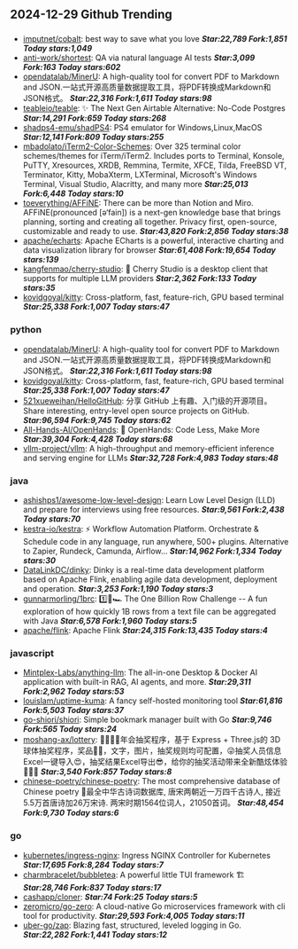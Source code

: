 ## 2024-12-29 Github Trending

### 
* [imputnet/cobalt](https://github.com/imputnet/cobalt): best way to save what you love ***Star:22,789 Fork:1,851 Today stars:1,049***
* [anti-work/shortest](https://github.com/anti-work/shortest): QA via natural language AI tests ***Star:3,099 Fork:163 Today stars:602***
* [opendatalab/MinerU](https://github.com/opendatalab/MinerU): A high-quality tool for convert PDF to Markdown and JSON.一站式开源高质量数据提取工具，将PDF转换成Markdown和JSON格式。 ***Star:22,316 Fork:1,611 Today stars:98***
* [teableio/teable](https://github.com/teableio/teable): ✨ The Next Gen Airtable Alternative: No-Code Postgres ***Star:14,291 Fork:659 Today stars:268***
* [shadps4-emu/shadPS4](https://github.com/shadps4-emu/shadPS4): PS4 emulator for Windows,Linux,MacOS ***Star:12,141 Fork:809 Today stars:255***
* [mbadolato/iTerm2-Color-Schemes](https://github.com/mbadolato/iTerm2-Color-Schemes): Over 325 terminal color schemes/themes for iTerm/iTerm2. Includes ports to Terminal, Konsole, PuTTY, Xresources, XRDB, Remmina, Termite, XFCE, Tilda, FreeBSD VT, Terminator, Kitty, MobaXterm, LXTerminal, Microsoft's Windows Terminal, Visual Studio, Alacritty, and many more ***Star:25,013 Fork:6,448 Today stars:10***
* [toeverything/AFFiNE](https://github.com/toeverything/AFFiNE): There can be more than Notion and Miro. AFFiNE(pronounced [ə‘fain]) is a next-gen knowledge base that brings planning, sorting and creating all together. Privacy first, open-source, customizable and ready to use. ***Star:43,820 Fork:2,856 Today stars:38***
* [apache/echarts](https://github.com/apache/echarts): Apache ECharts is a powerful, interactive charting and data visualization library for browser ***Star:61,408 Fork:19,654 Today stars:139***
* [kangfenmao/cherry-studio](https://github.com/kangfenmao/cherry-studio): 🍒 Cherry Studio is a desktop client that supports for multiple LLM providers ***Star:2,362 Fork:133 Today stars:35***
* [kovidgoyal/kitty](https://github.com/kovidgoyal/kitty): Cross-platform, fast, feature-rich, GPU based terminal ***Star:25,338 Fork:1,007 Today stars:47***

### python
* [opendatalab/MinerU](https://github.com/opendatalab/MinerU): A high-quality tool for convert PDF to Markdown and JSON.一站式开源高质量数据提取工具，将PDF转换成Markdown和JSON格式。 ***Star:22,316 Fork:1,611 Today stars:98***
* [kovidgoyal/kitty](https://github.com/kovidgoyal/kitty): Cross-platform, fast, feature-rich, GPU based terminal ***Star:25,338 Fork:1,007 Today stars:47***
* [521xueweihan/HelloGitHub](https://github.com/521xueweihan/HelloGitHub): 分享 GitHub 上有趣、入门级的开源项目。Share interesting, entry-level open source projects on GitHub. ***Star:96,594 Fork:9,745 Today stars:62***
* [All-Hands-AI/OpenHands](https://github.com/All-Hands-AI/OpenHands): 🙌 OpenHands: Code Less, Make More ***Star:39,304 Fork:4,428 Today stars:68***
* [vllm-project/vllm](https://github.com/vllm-project/vllm): A high-throughput and memory-efficient inference and serving engine for LLMs ***Star:32,728 Fork:4,983 Today stars:48***

### java
* [ashishps1/awesome-low-level-design](https://github.com/ashishps1/awesome-low-level-design): Learn Low Level Design (LLD) and prepare for interviews using free resources. ***Star:9,561 Fork:2,438 Today stars:70***
* [kestra-io/kestra](https://github.com/kestra-io/kestra): ⚡ Workflow Automation Platform. Orchestrate & Schedule code in any language, run anywhere, 500+ plugins. Alternative to Zapier, Rundeck, Camunda, Airflow... ***Star:14,962 Fork:1,334 Today stars:30***
* [DataLinkDC/dinky](https://github.com/DataLinkDC/dinky): Dinky is a real-time data development platform based on Apache Flink, enabling agile data development, deployment and operation. ***Star:3,253 Fork:1,190 Today stars:3***
* [gunnarmorling/1brc](https://github.com/gunnarmorling/1brc): 1️⃣🐝🏎️ The One Billion Row Challenge -- A fun exploration of how quickly 1B rows from a text file can be aggregated with Java ***Star:6,578 Fork:1,960 Today stars:5***
* [apache/flink](https://github.com/apache/flink): Apache Flink ***Star:24,315 Fork:13,435 Today stars:4***

### javascript
* [Mintplex-Labs/anything-llm](https://github.com/Mintplex-Labs/anything-llm): The all-in-one Desktop & Docker AI application with built-in RAG, AI agents, and more. ***Star:29,311 Fork:2,962 Today stars:53***
* [louislam/uptime-kuma](https://github.com/louislam/uptime-kuma): A fancy self-hosted monitoring tool ***Star:61,816 Fork:5,503 Today stars:37***
* [go-shiori/shiori](https://github.com/go-shiori/shiori): Simple bookmark manager built with Go ***Star:9,746 Fork:565 Today stars:24***
* [moshang-ax/lottery](https://github.com/moshang-ax/lottery): 🎉🌟✨🎈年会抽奖程序，基于 Express + Three.js的 3D 球体抽奖程序，奖品🧧🎁，文字，图片，抽奖规则均可配置，😜抽奖人员信息Excel一键导入😍，抽奖结果Excel导出😎，给你的抽奖活动带来全新酷炫体验🚀🚀🚀 ***Star:3,540 Fork:857 Today stars:8***
* [chinese-poetry/chinese-poetry](https://github.com/chinese-poetry/chinese-poetry): The most comprehensive database of Chinese poetry 🧶最全中华古诗词数据库, 唐宋两朝近一万四千古诗人, 接近5.5万首唐诗加26万宋诗. 两宋时期1564位词人，21050首词。 ***Star:48,454 Fork:9,730 Today stars:6***

### go
* [kubernetes/ingress-nginx](https://github.com/kubernetes/ingress-nginx): Ingress NGINX Controller for Kubernetes ***Star:17,695 Fork:8,284 Today stars:7***
* [charmbracelet/bubbletea](https://github.com/charmbracelet/bubbletea): A powerful little TUI framework 🏗 ***Star:28,746 Fork:837 Today stars:17***
* [cashapp/cloner](https://github.com/cashapp/cloner):  ***Star:74 Fork:25 Today stars:5***
* [zeromicro/go-zero](https://github.com/zeromicro/go-zero): A cloud-native Go microservices framework with cli tool for productivity. ***Star:29,593 Fork:4,005 Today stars:11***
* [uber-go/zap](https://github.com/uber-go/zap): Blazing fast, structured, leveled logging in Go. ***Star:22,282 Fork:1,441 Today stars:12***
